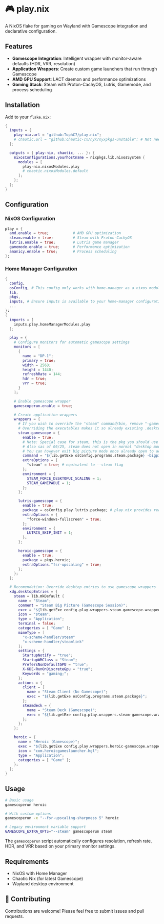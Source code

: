 # 🎮 play.nix

A NixOS flake for gaming on Wayland with Gamescope integration and declarative configuration.

## Features

- **Gamescope Integration**: Intelligent wrapper with monitor-aware defaults (HDR, VRR, resolution)
- **Application Wrappers**: Create custom game launchers that run through Gamescope
- **AMD GPU Support**: LACT daemon and performance optimizations
- **Gaming Stack**: Steam with Proton-CachyOS, Lutris, Gamemode, and process scheduling

## Installation

Add to your `flake.nix`:

```nix
{
  inputs = {
    play-nix.url = "github:TophC7/play.nix";
    # chaotic.url = "github:chaotic-cx/nyx/nyxpkgs-unstable"; # Not needed, but useful
  };

  outputs = { play-nix, chaotic, ... }: {
    nixosConfigurations.yourhostname = nixpkgs.lib.nixosSystem {
      modules = [
        play-nix.nixosModules.play
        # chaotic.nixosModules.default
      ];
    };
  };
}
```

## Configuration

### NixOS Configuration

```nix
play = {
  amd.enable = true;           # AMD GPU optimization
  steam.enable = true;         # Steam with Proton-CachyOS
  lutris.enable = true;        # Lutris game manager
  gamemode.enable = true;      # Performance optimization
  ananicy.enable = true;       # Process scheduling
};
```

### Home Manager Configuration

```nix
{
  config,
  osConfig, # This config only works with home-manager as a nixos module
  lib,
  pkgs,
  inputs, # Ensure inputs is available to your home-manager configuration
  ...
}:
{
  imports = [
    inputs.play.homeManagerModules.play
  ];

  play = {
    # Configure monitors for automatic gamescope settings
    monitors = [
      {
        name = "DP-1";
        primary = true;
        width = 2560;
        height = 1440;
        refreshRate = 144;
        hdr = true;
        vrr = true;
      }
    ];

    # Enable gamescope wrapper
    gamescoperun.enable = true;

    # Create application wrappers
    wrappers = {
      # If you wish to override the "steam" command/bin, remove "-gamescope"
      # Overriding the executables makes it so already existing .desktop launchers use the new wrapper
      steam-gamescope = {
        enable = true;
        # Note: Special case for steam, this is the pkg you should use
        # Also sas of 06/25, steam does not open in normal "desktop mode" with gamescope
        # You can however exit big picture mode once already open to access the normal ui
        command = "${lib.getExe osConfig.programs.steam.package} -bigpicture -tenfoot";
        extraOptions = {
          "steam" = true; # equivalent to --steam flag
        };
        environment = {
          STEAM_FORCE_DESKTOPUI_SCALING = 1;
          STEAM_GAMEPADUI = 1;
        };
      };

      lutris-gamescope = {
        enable = true;
        package = osConfig.play.lutris.package; # play.nix provides readonly packages
        extraOptions = {
          "force-windows-fullscreen" = true;
        };
        environment = {
          LUTRIS_SKIP_INIT = 1;
        };
      };

      heroic-gamescope = {
        enable = true;
        package = pkgs.heroic;
        extraOptions."fsr-upscaling" = true;
      };
    };
  };

  # Recomendation: Override desktop entries to use gamescope wrappers
  xdg.desktopEntries = {
    steam = lib.mkDefault {
      name = "Steam";
      comment = "Steam Big Picture (Gamescope Session)";
      exec = "${lib.getExe config.play.wrappers.steam-gamescope.wrappedPackage}";
      icon = "steam";
      type = "Application";
      terminal = false;
      categories = [ "Game" ];
      mimeType = [
        "x-scheme-handler/steam"
        "x-scheme-handler/steamlink"
      ];
      settings = {
        StartupNotify = "true";
        StartupWMClass = "Steam";
        PrefersNonDefaultGPU = "true";
        X-KDE-RunOnDiscreteGpu = "true";
        Keywords = "gaming;";
      };
      actions = {
        client = {
          name = "Steam Client (No Gamescope)";
          exec = "${lib.getExe osConfig.programs.steam.package}";
        };
        steamdeck = {
          name = "Steam Deck (Gamescope)";
          exec = "${lib.getExe config.play.wrappers.steam-gamescope.wrappedPackage} -steamdeck";
        };
      };
    };

    heroic = {
      name = "Heroic (Gamescope)";
      exec = "${lib.getExe config.play.wrappers.heroic-gamescope.wrappedPackage}";
      icon = "com.heroicgameslauncher.hgl";
      type = "Application";
      categories = [ "Game" ];
    };
  };
}
```

## Usage

```bash
# Basic usage
gamescoperun heroic

# With custom options
gamescoperun -x "--fsr-upscaling-sharpness 5" heroic

# Legacy environment variable support
GAMESCOPE_EXTRA_OPTS="--steam" gamescoperun steam
```

The `gamescoperun` script automatically configures resolution, refresh rate, HDR, and VRR based on your primary monitor settings.

## Requirements

- NixOS with Home Manager
- Chaotic Nix (for latest Gamescope)
- Wayland desktop environment

## 🤝 Contributing

Contributions are welcome! Please feel free to submit issues and pull requests.